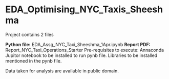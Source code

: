 # EDA_Optimising_NYC_Taxis_Sheeshma
Project contains 2 files

**Python file:** EDA_Assg_NYC_Taxi_Sheeshma_1Apr.ipynb
**Report PDF:** Report_NYC_Taxi_Operations_Starter
Pre-requisites to execute: Annaconda Jupitor notebook to be installed to run pynb file. Libraries to be installed mentioned in the pynb file.

Data taken for analysis are available in public domain.
